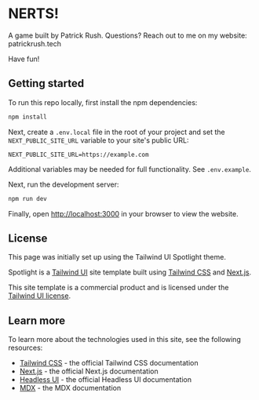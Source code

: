 # NERTS!

A game built by Patrick Rush. Questions? Reach out to me on my website: patrickrush.tech

Have fun!

## Getting started

To run this repo locally, first install the npm dependencies:

```bash
npm install
```

Next, create a `.env.local` file in the root of your project and set the `NEXT_PUBLIC_SITE_URL` variable to your site's public URL:

```
NEXT_PUBLIC_SITE_URL=https://example.com
```

Additional variables may be needed for full functionality. See `.env.example`.

Next, run the development server:

```bash
npm run dev
```

Finally, open [http://localhost:3000](http://localhost:3000) in your browser to view the website.

## License

This page was initially set up using the Tailwind UI Spotlight theme. 

Spotlight is a [Tailwind UI](https://tailwindui.com) site template built using [Tailwind CSS](https://tailwindcss.com) and [Next.js](https://nextjs.org).

This site template is a commercial product and is licensed under the [Tailwind UI license](https://tailwindui.com/license).

## Learn more

To learn more about the technologies used in this site, see the following resources:

- [Tailwind CSS](https://tailwindcss.com/docs) - the official Tailwind CSS documentation
- [Next.js](https://nextjs.org/docs) - the official Next.js documentation
- [Headless UI](https://headlessui.dev) - the official Headless UI documentation
- [MDX](https://mdxjs.com) - the MDX documentation
